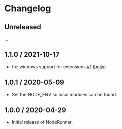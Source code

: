 # Changelog

## Unreleased

...

## 1.1.0 / 2021-10-17

- fix: windows support for extensions [#1](https://github.com/bridgetownrb/node-runner/pull/1) ([bglw](https://github.com/bglw))

## 1.0.1 / 2020-05-09

- Set the NODE_ENV so local modules can be found.

## 1.0.0 / 2020-04-29

- Initial release of NodeRunner.
